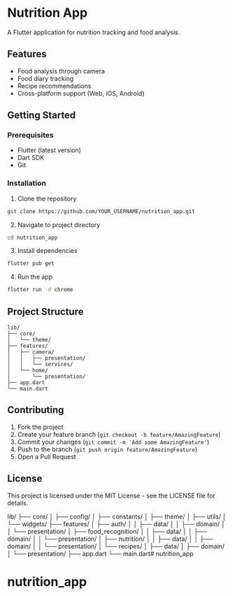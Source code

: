 # Nutrition App

A Flutter application for nutrition tracking and food analysis.

## Features

- Food analysis through camera
- Food diary tracking
- Recipe recommendations
- Cross-platform support (Web, iOS, Android)

## Getting Started

### Prerequisites

- Flutter (latest version)
- Dart SDK
- Git

### Installation

1. Clone the repository
```bash
git clone https://github.com/YOUR_USERNAME/nutrition_app.git
```

2. Navigate to project directory
```bash
cd nutrition_app
```

3. Install dependencies
```bash
flutter pub get
```

4. Run the app
```bash
flutter run -d chrome
```

## Project Structure

```
lib/
├── core/
│   └── theme/
├── features/
│   ├── camera/
│   │   ├── presentation/
│   │   └── services/
│   └── home/
│       └── presentation/
├── app.dart
└── main.dart
```

## Contributing

1. Fork the project
2. Create your feature branch (`git checkout -b feature/AmazingFeature`)
3. Commit your changes (`git commit -m 'Add some AmazingFeature'`)
4. Push to the branch (`git push origin feature/AmazingFeature`)
5. Open a Pull Request

## License

This project is licensed under the MIT License - see the LICENSE file for details.



lib/
├── core/
│   ├── config/
│   ├── constants/
│   ├── theme/
│   ├── utils/
│   └── widgets/
├── features/
│   ├── auth/
│   │   ├── data/
│   │   ├── domain/
│   │   └── presentation/
│   ├── food_recognition/
│   │   ├── data/
│   │   ├── domain/
│   │   └── presentation/
│   ├── nutrition/
│   │   ├── data/
│   │   ├── domain/
│   │   └── presentation/
│   └── recipes/
│       ├── data/
│       ├── domain/
│       └── presentation/
├── app.dart
└── main.dart# nutrition_app
# nutrition_app
